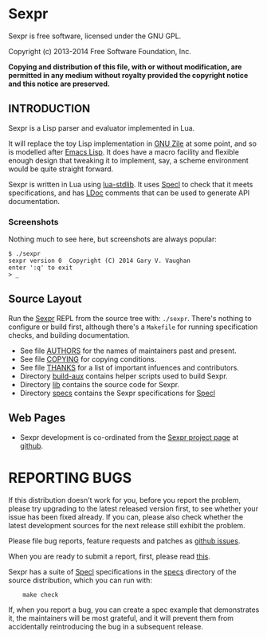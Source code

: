 # Sexpr

Sexpr is free software, licensed under the GNU GPL.

Copyright (c) 2013-2014 Free Software Foundation, Inc.

**Copying and distribution of this file, with or without modification,
are permitted in any medium without royalty provided the copyright
notice and this notice are preserved.**


## INTRODUCTION

Sexpr is a Lisp parser and evaluator implemented in Lua.

It will replace the toy Lisp implementation in [GNU Zile][] at some
point, and so is modelled after [Emacs Lisp][]. It does have a macro
facility and flexible enough design that tweaking it to implement, say,
a scheme environment would be quite straight forward.

Sexpr is written in Lua using [lua-stdlib][].  It uses [Specl][] to
check that it meets specifications, and has [LDoc][] comments that can
be used to generate API documentation.

 [emacs lisp]: http://www.emacswiki.org/emacs/EmacsLisp
 [gnu zile]:   http://gnu.org/s/zile
 [ldoc]:       http://stevedonovan.github.io/ldoc/
 [lua-stdlib]: http://rrthomas.github.io/lua-stdlib/
 [sexpr]:      http://github.com/gvvaughan/sexpr/
 [specl]:      http://gvvaughan.github.io/specl/


### Screenshots

Nothing much to see here, but screenshots are always popular:

```
$ ./sexpr
sexpr version 0  Copyright (C) 2014 Gary V. Vaughan
enter ':q' to exit
> _
```


## Source Layout

Run the [Sexpr][] REPL from the source tree with: `./sexpr`.  There's
nothing to configure or build first, although there's a `Makefile` for
running specification checks, and building documentation.

 * See file [AUTHORS][] for the names of maintainers past and present.
 * See file [COPYING][] for copying conditions.
 * See file [THANKS][] for a list of important infuences and contributors.
 * Directory [build-aux][] contains helper scripts used to build Sexpr.
 * Directory [lib][] contains the source code for Sexpr.
 * Directory [specs][] contains the Sexpr specifications for [Specl][]

 [authors]:   http://github.com/gvvaughan/sexpr/blob/master/AUTHORS
 [build-aux]: http://github.com/gvvaughan/sexpr/tree/master/build-aux
 [copying]:   http://github.com/gvvaughan/sexpr/blob/master/COPYING
 [lib]:       http://github.com/gvvaughan/sexpr/tree/master/lib/sexpr
 [specs]:     http://github.com/gvvaughan/sexpr/tree/master/specs
 [thanks]:    http://github.com/gvvaughan/sexpr/blob/master/THANKS


## Web Pages

 * Sexpr development is co-ordinated from the [Sexpr project page][sexpr]
   at [github][].

 [github]: http://github.com/


# REPORTING BUGS

If this distribution doesn't work for you, before you report the
problem, please try upgrading to the latest released version first, to
see whether your issue has been fixed already. If you can, please also
check whether the latest development sources for the next release still
exhibit the problem.

Please file bug reports, feature requests and patches as
[github issues][issues].

When you are ready to submit a report, first, please read [this][bugs].

Sexpr has a suite of [Specl][] specifications in the [specs] directory
of the source distribution, which you can run with:

```
    make check
```

If, when you report a bug, you can create a spec example that
demonstrates it, the maintainers will be most grateful, and it will
prevent them from accidentally reintroducing the bug in a subsequent
release.

 [bugs]:      http://www.chiark.greenend.org.uk/~sgtatham/bugs.html
 [issues]:    http://github.com/gvvaughan/sexpr/issues
